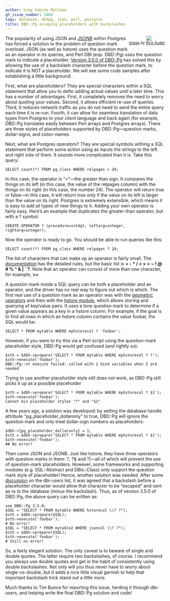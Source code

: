 ```yaml
---
author: Greg Sabino Mullane
gh_issue_number: 1068
tags: database, dbdpg, json, perl, postgres
title: DBD::Pg escaping placeholders with backslashes
---
```


<div class="separator" style="clear: both; float: right; margin-bottom: 1em; text-align: center;"><a href="/blog/2015/01/12/dbdpg-escaping-placeholders-with/image-0-big.jpeg" imageanchor="1" style="clear: right; margin-left: 1em;"><img border="0" src="/blog/2015/01/12/dbdpg-escaping-placeholders-with/image-0.jpeg"/></a>
<br/><small><a href="https://flic.kr/p/4vUdLJ">Image</a> by <a href="https://www.flickr.com/photos/spine/">Rick Audet</a></small></div>

The popularity of using JSON and [JSONB](https://www.depesz.com/2014/03/25/waiting-for-9-4-introduce-jsonb-a-structured-format-for-storing-json/) within Postgres has forced a solution to the problem of question mark overload. JSON (as well as hstore) uses the question mark as an operator in its queries, and Perl DBI (esp. DBD::Pg) uses the question mark to indicate a placeholder. [Version 3.5.0 of DBD::Pg](http://search.cpan.org/dist/DBD-Pg/
) has solved this by allowing the use of a backslash character before the question mark, to indicate it is NOT a placeholder. We will see some code samples after establishing a little background.

First, what are placeholders? They are special characters within a SQL statement that allow you to defer adding actual values until a later time. This has a number of advantages. First, it completely removes the need to worry about quoting your values. Second, it allows efficient re-use of queries. Third, it reduces network traffic as you do not need to send the entire query each time it is re-run. Fourth, it can allow for seamless translation of data types from Postgres to your client language and back again (for example, DBD::Pg translates easily between Perl arrays and Postgres arrays). There are three styles of placeholders supported by DBD::Pg—​question marks, dollar-signs, and colon-names.

Next, what are Postgres operators? They are special symbols withing a SQL statement that perform some action using as inputs the strings to the left and right side of them. It sounds more complicated than it is. Take this query:

```
SELECT count(*) FROM pg_class WHERE relpages > 24;
```

In this case, the operator is “>”—​the greater than sign. It compares the things on its left (in this case, the value of the relpages column) with the things on its right (in this case, the number 24). The operator will return true or false—​in this case, it will return true only if the value on its left is larger than the value on its right. Postgres is extremely extensible, which means it is easy to add all types of new things to it. Adding your own operator is fairly easy. Here’s an example that duplicates the greater-than operator, but with a ? symbol:

```
CREATE OPERATOR ? (procedure=int4gt, leftarg=integer, rightarg=integer);
```

Now the operator is ready to go. You should be able to run queries like this:

```
SELECT count(*) FROM pg_class WHERE relpages ? 24;
```

The list of characters that can make up an operator is fairly small. The [documentation](https://www.postgresql.org/docs/9.4/static/sql-createoperator.html) has the detailed rules, but the basic list is **+ - * / < > = ~ ! @ # % ^ & | ` ?**. Note that an operator can consist of more than one character, for example, **>=**

A question mark inside a SQL query can be both a placeholder and an operator, and the driver has no real way to figure out which is which. The first real use of a question mark as an operator was with the [geometric operators](https://www.postgresql.org/docs/current/static/functions-geometry.html) and then with the [hstore module](https://www.postgresql.org/docs/current/static/hstore.html), which allows storing and querying of key/value pairs. It uses a lone question mark to determine if a given value appears as a key in a hstore column. For example, if the goal is to find all rows in which an hstore column contains the value foobar, the SQL would be:

```
SELECT * FROM mytable WHERE myhstorecol ? 'foobar';
```

However, if you were to try this via a Perl script using the question-mark placeholder style, DBD::Pg would get confused (and rightly so):

```
$sth = $dbh->prepare('SELECT * FROM mytable WHERE myhstorecol ? ?');
$sth->execute('foobar');
DBD::Pg::st execute failed: called with 1 bind variables when 2 are needed
```

Trying to use another placeholder style still does not work, as DBD::Pg still picks it up as a possible placeholder

```
$sth = $dbh->prepare('SELECT * FROM mytable WHERE myhstorecol ? $1');
$sth->execute('foobar');
Cannot mix placeholder styles "?" and "$1"
```

A few years ago, a solution was developed: by setting the database handle attribute “pg_placeholder_dollaronly” to true, DBD::Pg will ignore the question mark and only treat dollar-sign numbers as placeholders:

```
$dbh->{pg_placeholder_dollaronly} = 1;
$sth = $dbh->prepare('SELECT * FROM mytable WHERE myhstorecol ? $1');
$sth->execute('foobar');
## No error!
```

Then came JSON and JSONB. Just like hstore, they have three operators with question marks in them: ?, ?& and ?|—​all of which will prevent the use of question-mark placeholders. However, some frameworks and supporting modules (e.g. SQL::Abstract and DBIx::Class) only support the question mark style of placeholder! Hence, another solution was needed. After some [discussion](http://codeverge.com/perl.dbi.users/escaping-placeholders-take-2/2026098) on the dbi-users list, it was agreed that a backslash before a placeholder character would allow that character to be “escaped” and sent as-is to the database (minus the backslash). Thus, as of version 3.5.0 of DBD::Pg, the above query can be written as:

```
use DBD::Pg 3.5.0;
$SQL = "SELECT * FROM mytable WHERE hstorecol \\? ?");
$sth = $dbh->prepare($SQL);
$sth->execute('foobar');
# No error!
$SQL = "SELECT * FROM mytable2 WHERE jsoncol \\? ?");
$sth = $dbh->prepare($SQL);
$sth->execute('foobar');
# Still no error!
```

So, a fairly elegant solution. The only caveat is to beware of single and double quotes. The latter require two backslashes, of course. I recommend you always use double quotes and get in the habit of consistently using double backslashes. Not only will you thus never have to worry about single-vs-double, but it adds a nice little visual garnish to help that important backslash trick stand out a little more.

Much thanks to Tim Bunce for reporting this issue, herding it through dbi-users, and helping write the final DBD::Pg solution and code!
